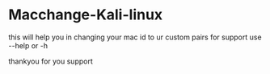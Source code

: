 # Macchange-Kali-linux
this will help you in changing your mac id to ur custom pairs 
for support use --help or -h 

thankyou for you support
